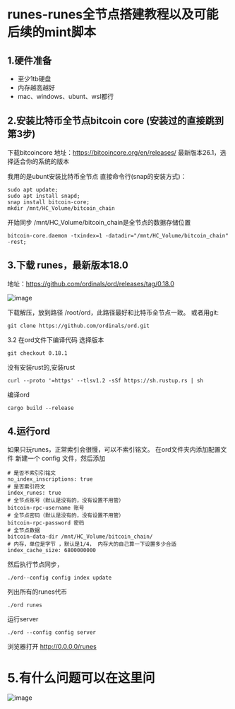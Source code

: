 # runes-runes全节点搭建教程以及可能后续的mint脚本

## 1.硬件准备
* 至少1tb硬盘
* 内存越高越好
* mac、windows、ubunt、wsl都行

## 2.安装比特币全节点bitcoin core (安装过的直接跳到第3步)
下载bitcoincore 
地址：https://bitcoincore.org/en/releases/
最新版本26.1，选择适合你的系统的版本

我用的是ubunt安装比特币全节点
直接命令行(snap的安装方式)：
```shell
sudo apt update;
sudo apt install snapd;
snap install bitcoin-core;
mkdir /mnt/HC_Volume/bitcoin_chain
```

开始同步    /mnt/HC_Volume/bitcoin_chain是全节点的数据存储位置  
```
bitcoin-core.daemon -txindex=1 -datadir="/mnt/HC_Volume/bitcoin_chain" -rest;
```

## 3.下载 runes，最新版本18.0
地址：https://github.com/ordinals/ord/releases/tag/0.18.0

![image](https://github.com/playweta/runes-/assets/47896870/42ac89e4-8f2e-47e1-ad33-55d8a58f8db0)

下载解压，放到路径 /root/ord，此路径最好和比特币全节点一致。
或者用git:
```git
git clone https://github.com/ordinals/ord.git
```
3.2 在ord文件下编译代码
选择版本
```
git checkout 0.18.1
```
没有安装rust的,安装rust
```
curl --proto '=https' --tlsv1.2 -sSf https://sh.rustup.rs | sh
```
编译ord
```
cargo build --release
```
## 4.运行ord
如果只玩runes，正常索引会很慢，可以不索引铭文。
在ord文件夹内添加配置文件
新建一个 config 文件，然后添加 
```
# 是否不索引引铭文
no_index_inscriptions: true 
# 是否索引符文
index_runes: true
# 全节点账号（默认是没有的，没有设置不用管）
bitcoin-rpc-username 账号
# 全节点密码（默认是没有的，没有设置不用管）
bitcoin-rpc-password 密码
# 全节点数据
bitcoin-data-dir /mnt/HC_Volume/bitcoin_chain/
# 内存，单位是字节 ，默认是1/4， 内存大的自己算一下设置多少合适
index_cache_size: 6800000000
```

然后执行节点同步，
```
./ord--config config index update
```

列出所有的runes代币
```
./ord runes
```

运行server
```
./ord --config config server
```
浏览器打开
http://0.0.0.0/runes

# 5.有什么问题可以在这里问
![image](https://github.com/playweta/runes-/assets/47896870/d616387f-a5a2-4b85-a994-0aed406289db)


